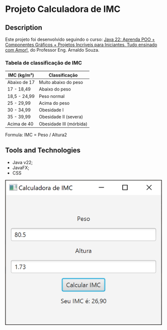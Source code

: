 # Projeto Calculadora de IMC

## Description
Este projeto foi desenvolvido seguindo o curso: [Java 22: Aprenda POO + Componentes Gráficos + Projetos Incríveis para Iniciantes. Tudo ensinado com Amor!](https://www.udemy.com/share/10brPj3@WJAnjwgyy1RSox-juUhmtjHXWBFtEGYmRwkPG50QM_tUTyZbE_XxWbJTanuELq68/), do Professor Eng. Arnaldo Souza.

### Tabela de classificação de IMC

| IMC (kg/m²) | Classificação |
| ---------  |------------------------|
| Abaixo de 17 |    Muito abaixo do peso |
| 17 - 18,49 |          Abaixo do peso |
| 18,5 - 24,99 |             Peso normal |
| 25 - 29,99 |           Acima do peso |
| 30 - 34,99 |             Obesidade I |
| 35 - 39,99 |   Obesidade II (severa) |
| Acima de 40 | Obesidade III (mórbida) |

Formula: IMC = Peso / Altura2

## Tools and Technologies
- Java v22;
- JavaFX;
- CSS

![Print Project](./assets/project.png)
